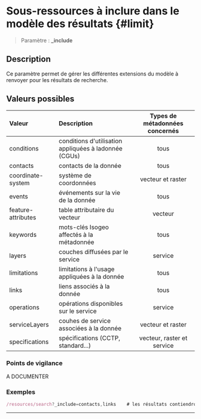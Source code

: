 # Sous-ressources à inclure dans le modèle des résultats {#limit}

> Paramètre : **\_include**

## Description

Ce paramètre permet de gérer les différentes extensions du modèle à renvoyer pour les résultats de recherche.

## Valeurs possibles

| Valeur | Description | Types de métadonnées concernés |
| :--- | :--- | :---: |
| conditions | conditions d'utilisation appliquées à ladonnée \(CGUs\) | tous |
| contacts | contacts de la donnée | tous |
| coordinate-system | système de coordonnées | vecteur et raster |
| events | événements sur la vie de la donnée | tous |
| feature-attributes | table attributaire du vecteur | vecteur |
| keywords | mots-clés Isogeo affectés à la métadonnée | tous |
| layers | couches diffusées par le service | service |
| limitations | limitations à l'usage appliquées à la donnée | tous |
| links | liens associés à la donnée | tous |
| operations | opérations disponibles sur le service | service |
| serviceLayers | couhes de service associées à la donnée | vecteur et raster |
| specifications | spécifications \(CCTP, standard...\) | vecteur, raster et service |

### Points de vigilance

A DOCUMENTER

### Exemples

```js
/resources/search?_include=contacts,links    # les résultats contiendront les informations sur les contacts et les liens asssociés
```

---
